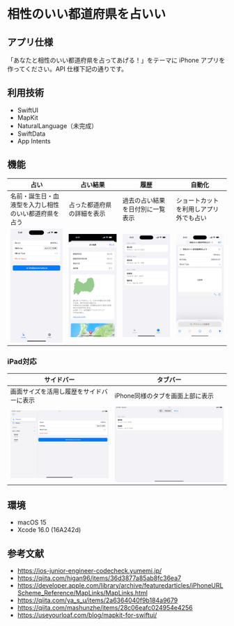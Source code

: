 # 相性のいい都道府県を占いい
## アプリ仕様
「あなたと相性のいい都道府県を占ってあげる！」をテーマに iPhone アプリを作ってください。API 仕様下記の通りです。
## 利用技術
- SwiftUI
- MapKit
- NaturalLanguage（未完成）
- SwiftData
- App Intents

## 機能
| 占い | 占い結果 | 履歴 | 自動化 |
|-----------------|-----------------|-----------------|-----------------|
| 名前・誕生日・血液型を入力し相性のいい都道府県を占う | 占った都道府県の詳細を表示 | 過去の占い結果を日付別に一覧表示 | ショートカットを利用しアプリ外でも占い |
| <img src="Photos/Fortune.png"/> | <img src="Photos/Result.png"/> | <img src="Photos/History.png"/> | <img src="Photos/Shortcuts.png"/> |

### iPad対応
| サイドバー | タブバー |
|-----------------|-----------------|
| 画面サイズを活用し履歴をサイドバーに表示 | iPhone同様のタブを画面上部に表示 |
| <img src="Photos/iPad Sidebar.png"/> | <img src="Photos/iPad Tab.png"/> |
## 環境
- macOS 15
- Xcode 16.0 (16A242d)
## 参考文献
- https://ios-junior-engineer-codecheck.yumemi.jp/
- https://qiita.com/higan96/items/36d3877a85ab8fc36ea7
- https://developer.apple.com/library/archive/featuredarticles/iPhoneURLScheme_Reference/MapLinks/MapLinks.html
- https://qiita.com/ya_s_u/items/2a6364040f9b184a9679
- https://qiita.com/mashunzhe/items/28c06eafc024954e4256
- https://useyourloaf.com/blog/mapkit-for-swiftui/
